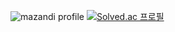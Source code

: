 ![mazandi profile](http://mazandi.herokuapp.com/api?handle=ruii922&theme=dark)
[![Solved.ac
프로필](http://mazassumnida.wtf/api/generate_badge?boj=ruii922)](https://solved.ac/ruii922)
